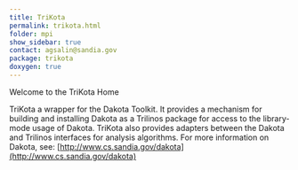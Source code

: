 ```yaml
---
title: TriKota
permalink: trikota.html
folder: mpi
show_sidebar: true
contact: agsalin@sandia.gov
package: trikota
doxygen: true
---
```


Welcome to the TriKota Home

TriKota a wrapper for the Dakota Toolkit. It provides a mechanism for building and installing Dakota as a Trilinos package for access to the library-mode usage of Dakota. 
TriKota also provides adapters between the Dakota and Trilinos interfaces for analysis algorithms. 
For more information on Dakota, see: [http://www.cs.sandia.gov/dakota](http://www.cs.sandia.gov/dakota)
